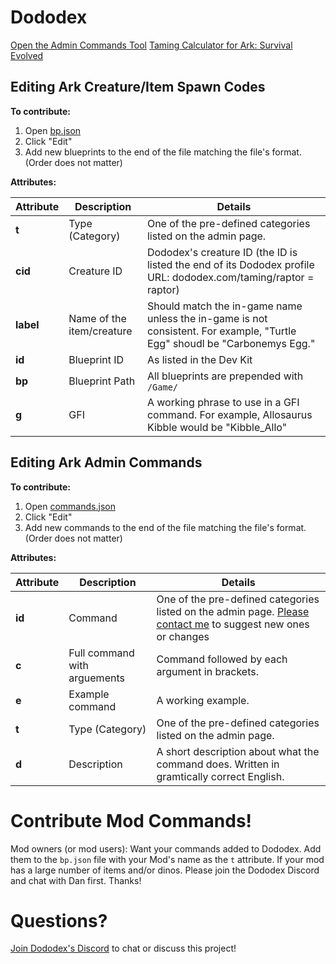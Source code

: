 # Dododex
<a href="https://dododex.github.io/admin-commands/">Open the Admin Commands Tool</a>
<a href="https://www.dododex.com">Taming Calculator for Ark: Survival Evolved</a>

## Editing Ark Creature/Item Spawn Codes

**To contribute:**

1. Open [bp.json](bp.json)
2. Click "Edit"
3. Add new blueprints to the end of the file matching the file's format. (Order does not matter)

**Attributes:**

| Attribute | Description | Details |
| -- | -- | -- |
| **t** | Type (Category) | One of the pre-defined categories listed on the admin page. |
| **cid** | Creature ID | Dododex's creature ID (the ID is listed the end of its Dododex profile URL: dododex.com/taming/raptor = raptor) |
| **label** | Name of the item/creature | Should match the in-game name unless the in-game is not consistent. For example, "Turtle Egg" shoudl be "Carbonemys Egg." |
| **id** | Blueprint ID | As listed in the Dev Kit |
| **bp** | Blueprint Path | All blueprints are prepended with `/Game/` |
| **g** | GFI  | A working phrase to use in a GFI command. For example, Allosaurus Kibble	would be "Kibble_Allo" |

## Editing Ark Admin Commands 

**To contribute:**

1. Open [commands.json](commands.json)
2. Click "Edit"
3. Add new commands to the end of the file matching the file's format. (Order does not matter)

**Attributes:**

| Attribute | Description | Details |
| -- | -- | -- |
| **id** | Command | One of the pre-defined categories listed on the admin page. [Please contact me](https://discord.gg/KvmRSSV) to suggest new ones or changes |
| **c** | Full command with arguements | Command followed by each argument in brackets. |
| **e** | Example command | A working example. |
| **t** | Type (Category) | One of the pre-defined categories listed on the admin page.  |
| **d** | Description | A short description about what the command does. Written in gramtically correct English. |

# Contribute Mod Commands!
Mod owners (or mod users): Want your commands added to Dododex. Add them to the `bp.json` file with your Mod's name as the `t` attribute. If your mod has a large number of items and/or dinos. Please join the Dododex Discord and chat with Dan first. Thanks!

# Questions?

[Join Dododex's Discord](https://discord.gg/KvmRSSV) to chat or discuss this project!

